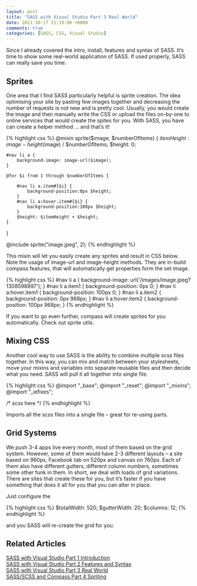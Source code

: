 ```yaml
---
layout: post
title: "SASS with Visual Studio Part 3 Real World"
date: 2011-10-17 21:19:00 +0000
comments: true
categories: [SASS, CSS, Visual Studio]
---
```


Since I already covered the intro, install, features and syntax of SASS. It’s time to show some real-world application of SASS. If used properly, SASS can really save you time.
<!--more-->

Sprites
-------------------

One area that I find SASS particularly helpful is sprite creation. The idea optimising your site by pasting few images together and decreasing the number of requests is not new and is pretty cool. Usually, you would create the image and then manually write the CSS or upload the files on-by-one to online services that would create the spites for you. With SASS, you have can create a helper method … and that’s it!

{% highlight css %}
@mixin sprite($image, $numberOfItems) {
    $itemHeight: image-height($image) / $numberOfItems;
    $height: 0;
 
    #nav li a {
        background-image: image-url($image);
    }
 
    @for $i from 1 through $numberOfItems {
         
        #nav li a.item#{$i} {
            background-position:0px $height;
        }
        #nav li a:hover.item#{$i} {
            background-position:100px $height;
        }
        $height: $itemHeight + $height;
    }    
}
 
 
@include sprite("image.jpeg", 2);
{% endhighlight %}

This mixin will let you easily create any sprites and result in CSS below. Note the usage of image-url and image-height methods. They are in-build compass features, that will automatically get properties form the set image.

{% highlight css %}
#nav li a {
  background-image: url('/images/image.jpeg?1308598897');
}
#nav li a.item1 {
  background-position: 0px 0;
}
#nav li a:hover.item1 {
  background-position: 100px 0;
}
#nav li a.item2 {
  background-position: 0px 968px;
}
#nav li a:hover.item2 {
  background-position: 100px 968px;
}
{% endhighlight %}
 

If you want to go even further, compass will create sprites for you automatically. Check out sprite utils.

 

Mixing CSS
-------------------

Another cool way to use SASS is the ability to combine multiple scss files together. In this way, you can mix and match between your stylesheets, move your mixins and variables into separate reusable files and then decide what you need. SASS will pull it all together into single file.

{% highlight css %}
@import "_base";
@import "_reset";
@import "_mixins";
@import "_iefixes";
 
/* scss here */
{% endhighlight %}
 

Imports all the scss files into a single file – great for re-using parts.

Grid Systems
-------------------

We push 3-4 apps live every month, most of them based on the grid system. However, some of them would have 2-3 different layouts – a site based on 960px, Facebook tab on 520px and canvas on 760px. Each of them also have different gutters, different column numbers, sometimes some other funk in them. In short, we deal with loads of grid variations. There are sites that create these for you, but it’s faster if you have something that does it all for you that you can alter in place.

Just configure the

{% highlight css %}
$totalWidth: 520;
$gutterWidth: 20;
$columns: 12;
{% endhighlight %}

and you SASS will re-create the grid for you.

Related Articles
-------------------

[SASS with Visual Studio Part 1 Introduction](/introduction-to-sass-with-visual-studio/)<br/>
[SASS with Visual Studio Part 2 Features and Syntax](/sass-with-visual-studio-part-2-features-and-syntax/)<br/>
[SASS with Visual Studio Part 3 Real World](/sass-with-visual-studio-part-3-real-world/)<br/>
[SASS/SCSS and Compass Part 4 Spriting](/sass-part-4-spriting/)<br/>
